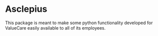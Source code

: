 # Asclepius

This package is meant to make some python functionality developed for ValueCare easily available to all of its employees.